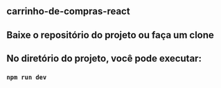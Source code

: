 ## carrinho-de-compras-react

## Baixe o repositório do projeto ou faça um clone

## No diretório do projeto, você pode executar:

###  `npm run dev`
